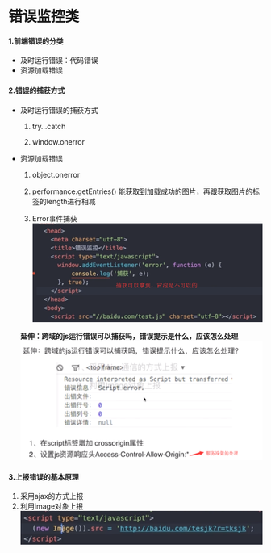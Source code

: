 # 错误监控类

#### 1.前端错误的分类

- 及时运行错误：代码错误
- 资源加载错误

#### 2.错误的捕获方式

- 及时运行错误的捕获方式

  1) try…catch 

  2) window.onerror

- 资源加载错误

  1) object.onerror 

  2) performance.getEntries()
  能获取到加载成功的图片，再跟获取图片的标签的length进行相减

  3) Error事件捕获
  ![image](./img/15.1.png)

  **延伸：跨域的js运行错误可以捕获吗，错误提示是什么，应该怎么处理**
  ![image](./img/15.2.png)

#### 3.上报错误的基本原理

1. 采用ajax的方式上报
2. 利用image对象上报
![image](./img/15.3.png)

